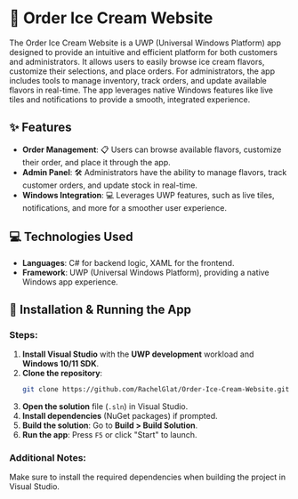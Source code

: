 
# 🍦 Order Ice Cream Website

The Order Ice Cream Website is a UWP (Universal Windows Platform) app designed to provide an intuitive and efficient platform for both customers and administrators. It allows users to easily browse ice cream flavors, customize their selections, and place orders. For administrators, the app includes tools to manage inventory, track orders, and update available flavors in real-time. The app leverages native Windows features like live tiles and notifications to provide a smooth, integrated experience.

## ✨ Features
- **Order Management**: 📋 Users can browse available flavors, customize their order, and place it through the app.
- **Admin Panel**: 🛠️ Administrators have the ability to manage flavors, track customer orders, and update stock in real-time.
- **Windows Integration**: 💻 Leverages UWP features, such as live tiles, notifications, and more for a smoother user experience.

## 💻 Technologies Used
- **Languages**: C# for backend logic, XAML for the frontend.
- **Framework**: UWP (Universal Windows Platform), providing a native Windows app experience.

## 🚀 Installation & Running the App


### Steps:

1. **Install Visual Studio** with the **UWP development** workload and **Windows 10/11 SDK**.
2. **Clone the repository**:
   ```bash
   git clone https://github.com/RachelGlat/Order-Ice-Cream-Website.git
   ```
3. **Open the solution** file (`.sln`) in Visual Studio.
4. **Install dependencies** (NuGet packages) if prompted.
5. **Build the solution**:
   Go to **Build > Build Solution**.
6. **Run the app**:
   Press `F5` or click "Start" to launch.


### Additional Notes:
 Make sure to install the required dependencies when building the project in Visual Studio.
